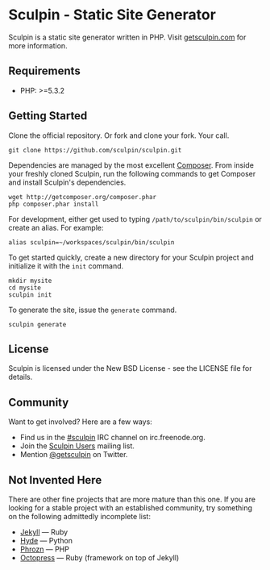 Sculpin - Static Site Generator
===============================

Sculpin is a static site generator written in PHP.
Visit [getsculpin.com](http://getsculpin.com) for more information.


Requirements
------------

 * PHP: >=5.3.2


Getting Started
---------------

Clone the official repository. Or fork and clone your fork. Your call.

    git clone https://github.com/sculpin/sculpin.git

Dependencies are managed by the most excellent [Composer](http://packagist.org/).
From inside your freshly cloned Sculpin, run the following commands to get
Composer and install Sculpin's dependencies.

    wget http://getcomposer.org/composer.phar
    php composer.phar install

For development, either get used to typing `/path/to/sculpin/bin/sculpin`
or create an alias. For example:

    alias sculpin=~/workspaces/sculpin/bin/sculpin

To get started quickly, create a new directory for your Sculpin project
and initialize it with the `init` command.

    mkdir mysite
    cd mysite
    sculpin init

To generate the site, issue the `generate` command.

    sculpin generate


License
-------

Sculpin is licensed under the New BSD License - see the LICENSE file for details.


Community
---------

Want to get involved? Here are a few ways:

* Find us in the [#sculpin](irc://irc.freenode.org/sculpin) IRC
  channel on irc.freenode.org.
* Join the [Sculpin Users](http://groups.google.com/group/sculpin-users)
  mailing list.
* Mention [@getsculpin](http://twitter.com/getsculpin) on Twitter.


Not Invented Here
-----------------

There are other fine projects that are more mature than this one.
If you are looking for a stable project with an established community,
try something on the following admittedly incomplete list:

 * [Jekyll](http://github.com/mojombo/jekyll) &mdash; Ruby
 * [Hyde](http://ringce.com/hyde) &mdash; Python
 * [Phrozn](http://phrozn.info) &mdash; PHP
 * [Octopress](http://octopress.org) &mdash; Ruby (framework on top of Jekyll)
